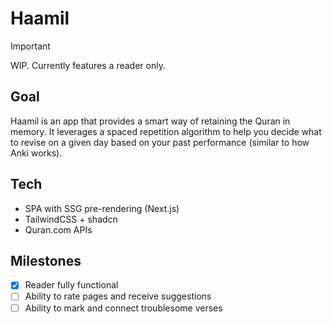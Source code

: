 # Haamil

> [!IMPORTANT]
> WIP. Currently features a reader only.

## Goal

Haamil is an app that provides a smart way of retaining the Quran in memory. It leverages a spaced repetition algorithm to help you decide what to revise on a given day based on your past performance (similar to how Anki works).

## Tech

- SPA with SSG pre-rendering (Next.js)
- TailwindCSS + shadcn
- Quran.com APIs

## Milestones

- [x] Reader fully functional
- [ ] Ability to rate pages and receive suggestions
- [ ] Ability to mark and connect troublesome verses
